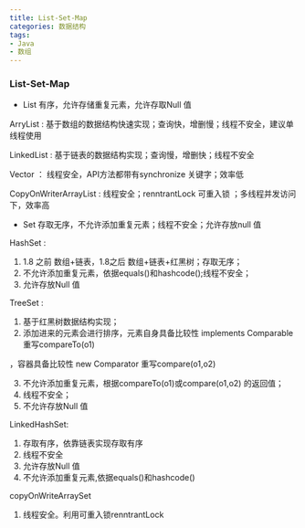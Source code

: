 ```yaml
---
title: List-Set-Map
categories: 数据结构
tags: 
- Java
- 数组
---
```

### List-Set-Map

* List  有序，允许存储重复元素，允许存取Null 值

ArryList : 基于数组的数据结构快速实现；查询快，增删慢；线程不安全，建议单线程使用

LinkedList : 基于链表的数据结构实现；查询慢，增删快；线程不安全

Vector ： 线程安全，API方法都带有synchronize 关键字；效率低

CopyOnWriterArrayList : 线程安全；renntrantLock 可重入锁 ；多线程并发访问下，效率高

* Set 存取无序，不允许添加重复元素；线程不安全；允许存放null 值

HashSet :

1. 1.8 之前 数组+链表，1.8之后 数组+链表+红黑树；存取无序；
2. 不允许添加重复元素，依据equals()和hashcode();线程不安全；
3. 允许存放Null 值

TreeSet : 

1. 基于红黑树数据结构实现；
2. 添加进来的元素会进行排序，元素自身具备比较性  implements Comparable 重写compareTo(o1)

，容器具备比较性  new Comparator  重写compare(o1,o2)

3. 不允许添加重复元素，根据compareTo(o1)或compare(o1,o2) 的返回值；
4. 线程不安全；
5. 不允许存放Null 值

LinkedHashSet:

1. 存取有序，依靠链表实现存取有序
2. 线程不安全
3. 允许存放Null 值
4. 不允许添加重复元素,依据equals()和hashcode()

copyOnWriteArraySet

1. 线程安全。利用可重入锁renntrantLock 











